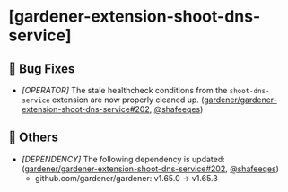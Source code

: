 # [gardener-extension-shoot-dns-service]
## 🐛 Bug Fixes
* *[OPERATOR]* The stale healthcheck conditions from the `shoot-dns-service` extension are now properly cleaned up. ([gardener/gardener-extension-shoot-dns-service#202](https://github.com/gardener/gardener-extension-shoot-dns-service/pull/202), [@shafeeqes](https://github.com/shafeeqes))
## 🏃 Others
* *[DEPENDENCY]* The following dependency is updated: ([gardener/gardener-extension-shoot-dns-service#202](https://github.com/gardener/gardener-extension-shoot-dns-service/pull/202), [@shafeeqes](https://github.com/shafeeqes))
  * github.com/gardener/gardener: v1.65.0 -> v1.65.3